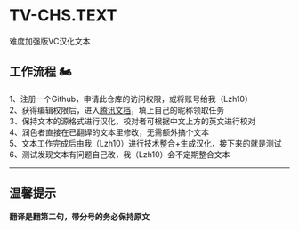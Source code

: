 # TV-CHS.TEXT
难度加强版VC汉化文本
## 工作流程 🏍
1、注册一个Github，申请此仓库的访问权限，或将账号给我（Lzh10）<br>
2、获得编辑权限后，进入[腾讯文档](https://docs.qq.com/sheet/DUHFScUdKS0pTcnVE?tab=BB08J2&u=c4b03b092c414286a8d20a745e0d2799)，填上自己的昵称领取任务  <br>
3、保持文本的源格式进行汉化，校对者可根据中文上方的英文进行校对  <br>
4、润色者直接在已翻译的文本里修改，无需额外搞个文本  <br>
5、文本工作完成后由我（Lzh10）进行技术整合+生成汉化，接下来的就是测试  <br>
6、测试发现文本有问题自己改，我（Lzh10）会不定期整合文本
***
## 温馨提示
**翻译是翻第二句，带分号的务必保持原文**
